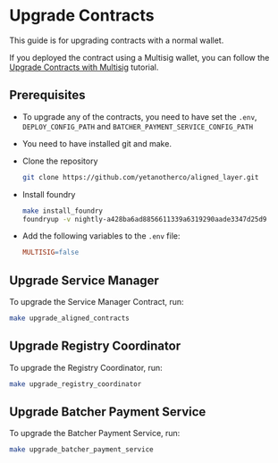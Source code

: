 # Upgrade Contracts

This guide is for upgrading contracts with a normal wallet.

If you deployed the contract using a Multisig wallet, you can follow the [Upgrade Contracts with Multisig](./3_b_upgrade_contracts_with_multisig.md) tutorial.

## Prerequisites

- To upgrade any of the contracts, you need to have set the `.env`, `DEPLOY_CONFIG_PATH` and `BATCHER_PAYMENT_SERVICE_CONFIG_PATH`

- You need to have installed git and make.

- Clone the repository

   ```sh
   git clone https://github.com/yetanotherco/aligned_layer.git
   ```

- Install foundry

    ```sh
    make install_foundry
    foundryup -v nightly-a428ba6ad8856611339a6319290aade3347d25d9
    ```

- Add the following variables to the `.env` file:

    ```makefile
    MULTISIG=false
    ```

## Upgrade Service Manager

To upgrade the Service Manager Contract, run:

```bash
make upgrade_aligned_contracts
```

## Upgrade Registry Coordinator

To upgrade the Registry Coordinator, run:

```bash
make upgrade_registry_coordinator
```

## Upgrade Batcher Payment Service

To upgrade the Batcher Payment Service, run:

```bash
make upgrade_batcher_payment_service
```
